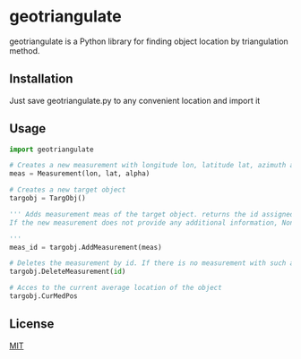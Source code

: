 # geotriangulate

geotriangulate is a Python library for finding object location by triangulation method.

## Installation

Just save geotriangulate.py to any convenient location and import it

## Usage

```python
import geotriangulate

# Creates a new measurement with longitude lon, latitude lat, azimuth alpha
meas = Measurement(lon, lat, alpha)

# Creates a new target object
targobj = TargObj()

''' Adds measurement meas of the target object. returns the id assigned to the measurement. 
If the new measurement does not provide any additional information, None is returned

'''
meas_id = targobj.AddMeasurement(meas)

# Deletes the measurement by id. If there is no measurement with such an id, an error is thrown
targobj.DeleteMeasurement(id)

# Acces to the current average location of the object
targobj.CurMedPos

```


## License

[MIT](https://choosealicense.com/licenses/mit/)
